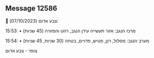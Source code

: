 ## Message 12586

🔴 צבע אדום (07/10/2023):

15:53:
• מרכז הנגב: אזור תעשייה עידן הנגב, רהט והפזורה (45 שניות)

15:54:
• מערב הנגב: מסלול, רנן, פטיש, פדויים, בטחה (30 שניות, 45 שניות)

צופר - צבע אדום

